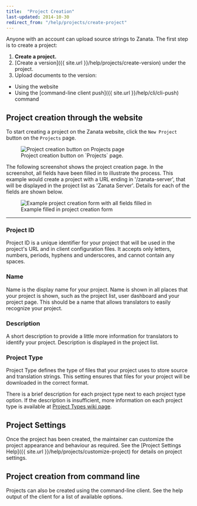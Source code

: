 ```yaml
---
title:  "Project Creation"
last-updated: 2014-10-30
redirect_from: "/help/projects/create-project"
---
```


Anyone with an account can upload source strings to Zanata. The first step is to create a project:

 1. **Create a project.**
 1. [Create a version]({{ site.url }}/help/projects/create-version) under the project.
 1. Upload documents to the version:
   - Using the website
   - Using the [command-line client push]({{ site.url }}/help/cli/cli-push) command

## Project creation through the website

To start creating a project on the Zanata website, click the `New Project` button on the `Projects` page.

<figure>
<img alt="Project creation button on Projects page" src="{{ site.url }}/images/341-project-create-project.png" />
<figcaption>Project creation button on `Projects` page.</figcaption>
</figure>

The following screenshot shows the project creation page. In the screenshot, all fields have been filled in to illustrate the process. This example would create a project with a URL ending in '/zanata-server', that will be displayed in the project list as 'Zanata Server'. Details for each of the fields are shown below.

<figure>
<img alt="Example project creation form with all fields filled in" src="{{ site.url }}/images/341-create-project-completed.png" />
<figcaption>Example filled in project creation form</figcaption>
</figure>

------------


### Project ID

Project ID is a unique identifier for your project that will be used in the project's URL and in client configuration files. It accepts only letters, numbers, periods, hyphens and underscores, and cannot contain any spaces.

### Name

Name is the display name for your project. Name is shown in all places that your project is shown, such as the project list, user dashboard and your project page. This should be a name that allows translators to easily recognize your project.

### Description

A short description to provide a little more information for translators to identify your project. Description is displayed in the project list.

### Project Type

Project Type defines the type of files that your project uses to store source and translation strings. This setting ensures that files for your project will be downloaded in the correct format.

There is a brief description for each project type next to each project type option. If the description is insufficient, more information on each project type is available at [Project Types wiki page](https://github.com/zanata/zanata/wiki/Project-Types).

## Project Settings

Once the project has been created, the maintainer can customize the project appearance and behaviour as required.
See the [Project Settings Help]({{ site.url }}/help/projects/customize-project) for details on project settings.

## Project creation from command line

Projects can also be created using the command-line client. See the help output of the client for a list of available options.
